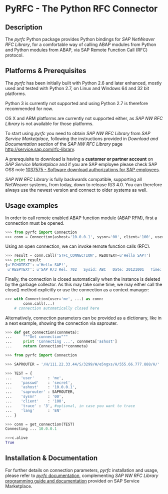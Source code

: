PyRFC - The Python RFC Connector
================================

Description
-----------

The _pyrfc_ Python package provides Python bindings for _SAP NetWeaver RFC Library_, 
for a comfortable way of calling ABAP modules from Python and Python modules from ABAP, 
via SAP Remote Function Call (RFC) protocol.


Platforms & Prerequisites
-------------------------

The _pyrfc_ has been initially built with Python 2.6 and later enhanced, mostly used and tested with Python 2.7, 
on Linux and Windows 64 and 32 bit platforms.

Python 3 is currently not supported and using Python 2.7 is therefore recommended for now.

OS X and ARM platforms are currently not supported either, as _SAP NW RFC Library_ is not available for those platforms.

To start using _pyrfc_ you need to obtain _SAP NW RFC Library_ from _SAP Service Marketplace_,
following the instructions provided in *Download and Documentation* section of the _SAP NW RFC Library_ page http://service.sap.com/rfc-library.

A prerequisite to download is having a **customer or partner account** on _SAP Service Marketplace_ and if you
are SAP employee please check SAP OSS note [1037575 - Software download authorizations for SAP employees](http://service.sap.com/sap/support/notes/1037575).

_SAP NW RFC Library_ is fully backwards compatible, supporting all NetWeaver systems, from today, down to release R/3 4.0. You can therefore always use the newest version and connect to older systems as well.


Usage examples
--------------

In order to call remote enabled ABAP function module (ABAP RFM), first a connection must be opened.

```python
>>> from pyrfc import Connection
>>> conn = Connection(ashost='10.0.0.1', sysnr='00', client='100', user='me', passwd='secret')
```

Using an open connection, we can invoke remote function calls (RFC).

```python
>>> result = conn.call('STFC_CONNECTION', REQUTEXT=u'Hello SAP!')
>>> print result
{u'ECHOTEXT': u'Hello SAP!',
 u'RESPTEXT': u'SAP R/3 Rel. 702   Sysid: ABC   Date: 20121001   Time: 134524   Logon_Data: 100/ME/E'}
```

Finally, the connection is closed automatically when the instance is deleted by the garbage collector. As this may take some time, we may either call the close() method explicitly or use the connection as a context manager:

```python
>>> with Connection(user='me', ...) as conn:
        conn.call(...)
    # connection automatically closed here
```

Alternatively, connection parameters can be provided as a dictionary, 
like in a next example, showing the connection via saprouter.

```python
>>> def get_connection(connmeta):
...     """Get connection"""
...     print 'Connecting ...', connmeta['ashost']
...     return Connection(**connmeta)

>>> from pyrfc import Connection

>>> SAPROUTER = '/H/111.22.33.44/S/3299/W/e5ngxs/H/555.66.777.888/H/'

>>> TEST = {
...    'user'      : 'me',
...    'passwd'    : 'secret',
...    'ashost'    : '10.0.0.1',
...    'saprouter' : SAPROUTER,
...    'sysnr'     : '00',
...    'client'    : '100',
...    'trace' : '3', #optional, in case you want to trace
...    'lang'      : 'EN'
... }

>>> conn = get_connection(TEST)
Connecting ... 10.0.0.1

>>>c.alive
True
```

Installation & Documentation
----------------------------

For further details on connection parameters, _pyrfc_ installation and usage, 
please refer to [_pyrfc_ documentation](https://github.com/SAP/pages/PyRFC), 
complementing _SAP NW RFC Library_ [programming guide and documentation](http://service.sap.com/rfc-library) 
provided on SAP Service Marketplace.
